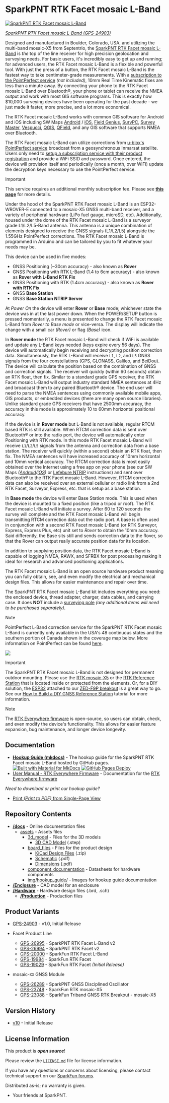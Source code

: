 SparkPNT RTK Facet mosaic L-Band
========================================

[![SparkPNT RTK Facet mosaic L-Band](https://cdn.sparkfun.com/r/600-600/assets/parts/2/5/1/9/5/24903-RTK-Facet-Mosaic-L-Band-Feature.jpg)](https://www.sparkfun.com/sparkpnt-rtk-facet-mosaic-l-band.html)

[*SparkPNT RTK Facet mosaic L-Band (GPS-24903)*](https://www.sparkfun.com/sparkpnt-rtk-facet-mosaic-l-band.html)

Designed and manufactured in Boulder, Colorado, USA, and utilizing the multi-band mosaic-X5 from Septentrio, the [SparkPNT RTK Facet mosaic L-Band](https://www.sparkfun.com/sparkpnt-rtk-facet-mosaic-l-band.html) is *the* top of the line receiver for high precision geolocation and surveying needs. For basic users, it's incredibly easy to get up and running; for advanced users, the RTK Facet mosaic L-Band is a flexible and powerful tool. With just the press of a button, the RTK Facet mosaic L-Band is the fastest way to take centimeter-grade measurements. With a [subscription to the PointPerfect service](https://www.sparkfun.com/pointperfect-l-band-12-month-subscription.html) *(not included)*, 10mm Real Time Kinematic fixes are less than a minute away. By connecting your phone to the RTK Facet mosaic L-Band over Bluetooth®, your phone or tablet can receive the NMEA output and work with most GIS software programs. This is exactly how $10,000 surveying devices have been operating for the past decade - we just made it faster, more precise, and a lot more economical.

The RTK Facet mosaic L-Band works with common GIS software for Android and iOS including SW Maps [Android](https://sparkfun.github.io/SparkFun_RTK_Firmware/gis_software/#sw-maps) / [iOS](https://apps.apple.com/us/app/sw-maps/id6444248083), [Field Genius](https://www.microsurvey.com/products/fieldgenius-for-android/), [SurvPC](https://www.carlsonsw.com/product/carlson-survce), [Survey Master](https://docs.sparkfun.com/SparkFun_RTK_Firmware/gis_software/#survey-master), [Vespucci](https://play.google.com/store/apps/details?id=de.blau.android&hl=en_US&gl=US), [QGIS](https://qgis.org/), [QField](https://docs.qfield.org/get-started/), and any GIS software that supports NMEA over Bluetooth.

The RTK Facet mosaic L-Band can utilize corrections from [u-blox's PointPerfect service](https://www.sparkfun.com/pointperfect-l-band-12-month-subscription.html) broadcast from a geosynchronous Inmarsat satellite. Users only need to [setup a subscription service with their product registration](https://www.sparkfun.com/rtk_facet_mosaic_registration) and provide a WiFi SSID and password. Once entered, the device will provision itself and periodically (once a month, over WiFi) update the decryption keys necessary to use the PointPerfect service.

> [!IMPORTANT]
> This service requires an additional monthly subscription fee. Please see [**this page**](http://docs.sparkfun.com/SparkFun_RTK_Everywhere_Firmware/menu_pointperfect/#registration) for more details.

Under the hood of the SparkPNT RTK Facet mosaic L-Band is an ESP32-WROVER-E connected to a mosaic-X5 GNSS multi-band receiver, and a variety of peripheral hardware (LiPo fuel gauge, microSD, etc). Additionally, housed under the dome of the RTK Facet mosaic L-Band is a surveyor grade L1/L2/L5-Band antenna. This antenna is a unique combination of elements designed to receive the GNSS signals (L1/L2/L5) alongside the 1.55GHz PointPerfect corrections. The RTK Facet mosaic L-Band is programmed in Arduino and can be tailored by you to fit whatever your needs may be.

This device can be used in five modes:

- GNSS Positioning (~30cm accuracy) - also known as **Rover**
- GNSS Positioning with RTK L-Band (1.4 to 6cm accuracy) - also known as **Rover with L-Band RTK Fix**
- GNSS Positioning with RTK (1.4cm accuracy) - also known as **Rover with RTK Fix**
- GNSS **Base Station**
- GNSS **Base Station NTRIP Server**

At *Power On* the device will enter **Rover** or **Base** mode; whichever state the device was in at the last power down. When the POWER/SETUP button is pressed momentarily, a menu is presented to change the RTK Facet mosaic L-Band from *Rover to Base mode* or vice-versa. The display will indicate the change with a small car *(Rover)* or flag *(Base)* icon.

In **Rover mode** the RTK Facet mosaic L-Band will check if WiFi is available and update any L-Band keys needed (keys expire every 56 days). The device will automatically begin receiving and decrypting position correction data. Simultaneously, the RTK L-Band will receive `L1`, `L2`, and `L5` GNSS signals from the four constellations (GPS, GLONASS, Galileo, and BeiDou). The device will calculate the position based on the combination of GNSS and correction signals. The receiver will quickly (within 60 seconds) obtain an RTK float, then fix. Similar to a standard grade GPS receiver, the RTK Facet mosaic L-Band will output industry standard NMEA sentences at 4Hz and broadcast them to any paired Bluetooth® device. The end user will need to parse the NMEA sentences using commonly available mobile apps, GIS products, or embedded devices (there are many open source libraries). Unlike standard grade GPS receivers that have 2500mm accuracy, the accuracy in this mode is approximately 10 to 60mm horizontal positional accuracy.

If the device is in **Rover mode** but L-Band is not available, regular RTCM based RTK is still available. When RTCM correction data is sent over Bluetooth® or into the radio port, the device will automatically enter Positioning with RTK mode. In this mode RTK Facet mosaic L-Band will receive `L1`/`L2`/`L5` signals from the antenna and correction data from a base station. The receiver will quickly (within a second) obtain an RTK float, then fix. The NMEA sentences will have increased accuracy of 10mm horizontal and 10mm vertical accuracy. The RTCM correction data is most easily obtained over the Internet using a free app on your phone (see our SW Maps *([Android](http://docs.sparkfun.com/SparkFun_RTK_Everywhere_Firmware/gis_software_android/#sw-maps)/[iOS](http://docs.sparkfun.com/SparkFun_RTK_Everywhere_Firmware/gis_software_ios/#sw-maps))* or [Lefebure NTRIP](http://docs.sparkfun.com/SparkFun_RTK_Everywhere_Firmware/gis_software_android/#lefebure) instructions) and sent over Bluetooth® to the RTK Facet mosaic L-Band. However, RTCM correction data can also be received over an external cellular or radio link from a 2nd RTK Facet, Surveyor, Express, etc. that is setup as a base station.

In **Base mode** the device will enter Base Station mode. This is used when the device is mounted to a fixed position (like a tripod or roof). The RTK Facet mosaic L-Band will initiate a survey. After 60 to 120 seconds the survey will complete and the RTK Facet mosaic L-Band will begin transmitting RTCM correction data out the radio port. A base is often used in conjunction with a second RTK Facet mosaic L-Band (or RTK Surveyor, Express, Express Plus, etc) unit set to *Rover* to obtain the 10mm accuracy. Said differently, the Base sits still and sends correction data to the Rover, so that the Rover can output really accurate position data for its location.

In addition to supplying position data, the RTK Facet mosaic L-Band is capable of logging NMEA, RAWX, and SFRBX for post processing making it ideal for research and advanced positioning applications.

The RTK Facet mosaic L-Band is an open source hardware product meaning you can fully obtain, see, and even modify the electrical and mechanical design files. This allows for easier maintenance and repair over time.

The SparkPNT RTK Facet mosaic L-Band kit includes everything you need: the enclosed device, thread adapter, charger, data cables, and carrying case. It does **NOT** include a [surveying pole](https://www.sparkfun.com/telescopic-surveying-pole.html) *(any additional items will need to be purchased separately)*.

> [!NOTE]
> PointPerfect L-Band correction service for the SparkPNT RTK Facet mosaic L-Band is currently only available in the USA's 48 continuous states and the southern portion of Canada shown in the coverage map below. More information on PointPerfect can be found [here](https://developer.thingstream.io/guides/location-services/pointperfect-service-description).
>
> ![](https://cdn.sparkfun.com/assets/e/c/0/c/4/PointPerfect_Coverage-2025-Cropped-Small.png)

> [!IMPORTANT]
> The SparkPNT RTK Facet mosaic L-Band is not designed for permanent outdoor mounting. Please use the [RTK mosaic-X5](https://www.sparkfun.com/sparkfun-rtk-mosaic-x5.html) or the [RTK Reference Station](https://www.sparkfun.com/products/22429) that is located inside or protected from the elements. Or, for a DIY solution, the [ESP32](https://www.sparkfun.com/sparkfun-thing-plus-esp32-wroom-micro-b.html) attached to our [ZED-F9P breakout](https://www.sparkfun.com/sparkfun-gps-rtk-sma-breakout-zed-f9p-qwiic.html) is a great way to go. See our [How to Build a DIY GNSS Reference Station](https://learn.sparkfun.com/tutorials/how-to-build-a-diy-gnss-reference-station) tutorial for more information.

> [!NOTE]
> The [RTK Everywhere firmware](https://github.com/sparkfun/SparkFun_RTK_Everywhere_Firmware) is open-source, so users can obtain, check, and even modify the device's functionality. This allows for easier feature expansion, bug maintenance, and longer device longevity.


Documentation
--------------

- **[Hookup Guide (mkdocs)](http://docs.sparkfun.com/SparkFun_RTK_Facet_mosaic/)** - The hookup guide for the SparkPNT RTK Facet mosaic L-Band hosted by GitHub pages.<br>
  [![Built with Material for MkDocs](https://img.shields.io/badge/Material_for_MkDocs-526CFE?logo=MaterialForMkDocs&logoColor=white)](https://squidfunk.github.io/mkdocs-material/) [![GitHub Pages Deploy](https://github.com/sparkfun/SparkFun_RTK_Facet_mosaic/actions/workflows/generate_documentation.yml/badge.svg)](https://github.com/sparkfun/SparkFun_RTK_Facet_mosaic/actions/workflows/generate_documentation.yml)
- [User Manual - RTK Everywhere Firmware](https://docs.sparkfun.com/SparkFun_RTK_Everywhere_Firmware/) - Documentation for the [RTK Everywhere firmware](https://github.com/sparkfun/SparkFun_RTK_Everywhere_Firmware)

*Need to download or print our hookup guide?*

- [Print *(Print to PDF)* from Single-Page View](http://docs.sparkfun.com/SparkFun_RTK_Facet_mosaic/print_view)

Repository Contents
-------------------

- **[/docs](/docs/)** - Online documentation files
	- [assets](/docs/assets/) - Assets files
		- [3d_model](/docs/assets/3d_model/) - Files for the 3D models
			- [3D CAD Model](/docs/assets/3d_model/cad_model.step) (.step)
		- [board_files](/docs/assets/board_files/) - Files for the product design
			- [KiCad Design Files](/docs/assets/board_files/kicad_files.zip) (.zip)
			- [Schematic](/docs/assets/board_files/schematic.pdf) (.pdf)
			- [Dimensions](/docs/assets/board_files/dimensions.pdf) (.pdf)
		- [component_documentation](/docs/assets/component_documentation/) - Datasheets for hardware components
		- [img/hookup_guide/](/docs/assets/img/hookup_guide/) - Images for hookup guide documentation
- **[/Enclosure](/Enclosure/)** - CAD model for an enclosure
- **[/Hardware](/Hardware/)** - Hardware design files (.brd, .sch)
	- **[/Production](/Production/)** - Production files

Product Variants
----------------

- [GPS-24903](https://www.sparkfun.com/sparkpnt-rtk-facet-mosaic-l-band.html) - v1.0, Initial Release

- Facet Product Line
	- [GPS-26995](https://www.sparkfun.com/products/26995) - SparkPNT RTK Facet L-Band v2
	- [GPS-26994](https://www.sparkfun.com/products/26994) - SparkPNT RTK Facet v2
	- [GPS-20000](https://www.sparkfun.com/sparkfun-rtk-facet-l-band.html) - SparkFun RTK Facet L-Band
	- [GPS-19984](https://www.sparkfun.com/sparkfun-rtk-facet.html) - SparkFun RTK Facet
	- [GPS-19029](https://www.sparkfun.com/products/19029) - SparkFun RTK Facet *(Initial Release)*
- mosaic-`XX` GNSS Module
	- [GPS-26289](https://www.sparkfun.com/products/26289) - SparkPNT GNSS Disciplined Oscillator
	- [GPS-23748](https://www.sparkfun.com/sparkfun-rtk-mosaic-x5.html) - SparkFun RTK mosaic-X5
	- [GPS-23088](https://www.sparkfun.com/sparkfun-triband-gnss-rtk-breakout-mosaic-x5.html) - SparkFun Triband GNSS RTK Breakout - mosaic-X5

Version History
---------------

- [v10](https://github.com/sparkfun/SparkFun_RTK_Facet_mosaic/releases/tag/v10) - Initial Release


License Information
-------------------

This product is ***open source***!

Please review the [`LICENSE.md`](./LICENSE.md) file for license information.

If you have any questions or concerns about licensing, please contact technical support on our [SparkFun forums](https://forum.sparkfun.com/viewforum.php?f=152).

Distributed as-is; no warranty is given.

- Your friends at SparkPNT.
